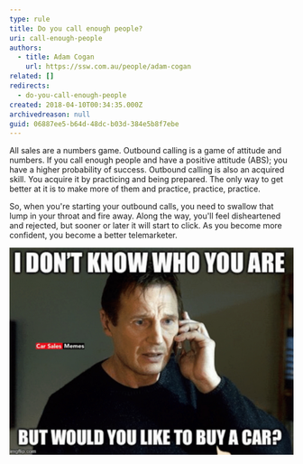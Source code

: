 ```yaml
---
type: rule
title: Do you call enough people?
uri: call-enough-people
authors:
  - title: Adam Cogan
    url: https://ssw.com.au/people/adam-cogan
related: []
redirects:
  - do-you-call-enough-people
created: 2018-04-10T00:34:35.000Z
archivedreason: null
guid: 06887ee5-b64d-48dc-b03d-384e5b8f7ebe
---
```

All sales are a numbers game. Outbound calling is a game of attitude and numbers. If you call enough people and have a positive attitude (ABS); you have a higher probability of success. Outbound calling is also an acquired skill. You acquire it by practicing and being prepared. The only way to get better at it is to make more of them and practice, practice, practice. 

<!--endintro-->

So, when you're starting your outbound calls, you need to swallow that lump in your throat and fire away. Along the way, you'll feel disheartened and rejected, but sooner or later it will start to click. As you become more confident, you become a better telemarketer.

![](/rules/call-enough-people/car-sales-meme.jpg)
